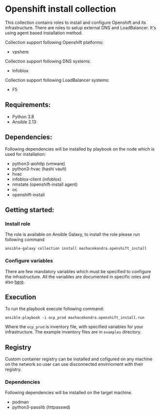 # Openshift install collection
This collection contains roles to install and configure Openshift and its infrastructure.
There are roles to setup external DNS and LoadBalancer. It's using agent based installation
method.

Collection support following Openshift platforms:
  - vpshere

Collection support following DNS systems:
  - Infoblox

Collection support following LoadBalancer systems:
  - F5

## Requirements:
 - Python 3.8
 - Ansible 2.13

## Dependencies:
Following dependencies will be installed by playbook on the node which is used for installation:

 - python3-aiohttp (vmware)
 - python3-hvac (hashi vault)
 - hvac
 - infoblox-client (infoblox)
 - nmstate (openshift-install agent)
 - oc
 - openshift-install

## Getting started:

### Install role

The role is available on Ansible Galaxy, to install the role please run following command

```
ansible-galaxy collection install machacekondra.openshift_install
```

### Configure variables

There are few mandatory variables which must be specified to configure the infrastructure.
All the variables are documented in specific roles and also [here](doc/vars.md).

## Execution

To run the playbook execute following command:

```
ansible-playbook -i ocp_prod machacekondra.openshift_install.run
```

Where the `ocp_prod` is inventory file, with specified variables for your infrastructure.
The example inventory files are in `examples` directory.

## Registry
Custom container registry can be installed and cofigured on any machine on the network so user can use disconnected envirnoment with their registry.

### Dependencies
Following dependencies will be installed on the target machine.
 - podman
 - python3-passlib (httpasswd)

